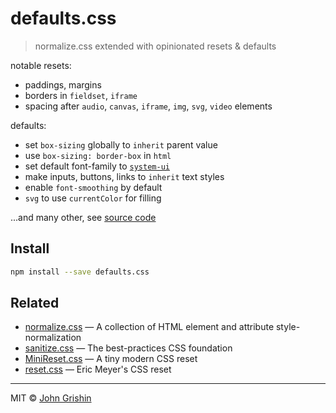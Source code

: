 # defaults.css

> normalize.css extended with opinionated resets & defaults

notable resets:

- paddings, margins
- borders in `fieldset`, `iframe`
- spacing after `audio`, `canvas`, `iframe`, `img`, `svg`, `video` elements

defaults:

- set `box-sizing` globally to `inherit` parent value
- use `box-sizing: border-box` in `html`
- set default font-family to [`system-ui`](https://github.com/jonathantneal/system-font-css)
- make inputs, buttons, links to `inherit` text styles
- enable `font-smoothing` by default
- `svg` to use `currentColor` for filling

...and many other, see [source code](./src/defaults.css)


## Install

```sh
npm install --save defaults.css
```


## Related

- [normalize.css](https://github.com/necolas/normalize.css/) — A collection of HTML element and attribute style-normalization
- [sanitize.css](https://github.com/jonathantneal/sanitize.css) — The best-practices CSS foundation
- [MiniReset.css](https://github.com/jgthms/minireset.css) — A tiny modern CSS reset
- [reset.css](http://meyerweb.com/eric/tools/css/reset/) — Eric Meyer's CSS reset

---

MIT © [John Grishin](http://johngrish.in)
